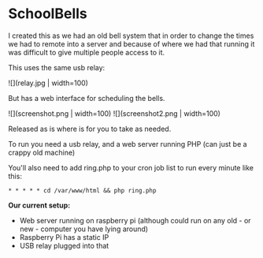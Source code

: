 # SchoolBells

I created this as we had an old bell system that in order to change the times we had to remote into a server and because of where we had that running it was difficult to give multiple people access to it.

This uses the same usb relay:

![](relay.jpg | width=100)

But has a web interface for scheduling the bells.

![](screenshot.png | width=100)
![](screenshot2.png | width=100)

Released as is where is for you to take as needed.

To run you need a usb relay, and a web server running PHP (can just be a crappy old machine)

You'll also need to add ring.php to your cron job list to run every minute like this:

`* * * * * cd /var/www/html && php ring.php`

**Our current setup:**
- Web server running on raspberry pi (although could run on any old - or new - computer you have lying around)
- Raspberry Pi has a static IP
- USB relay plugged into that
